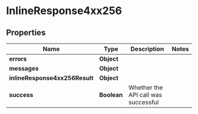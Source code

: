 # InlineResponse4xx256

## Properties
Name | Type | Description | Notes
------------ | ------------- | ------------- | -------------
**errors** | **Object** |  | 
**messages** | **Object** |  | 
**inlineResponse4xx256Result** | **Object** |  | 
**success** | **Boolean** | Whether the API call was successful | 
